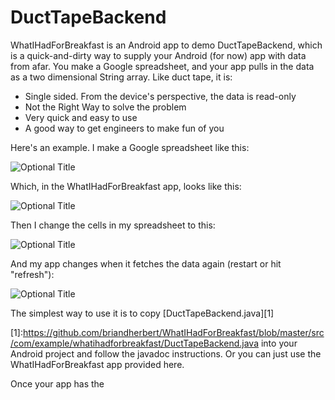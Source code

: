 DuctTapeBackend
=========

WhatIHadForBreakfast is an Android app to demo DuctTapeBackend, which is a quick-and-dirty way to supply your Android (for now) app with data from afar. You make a Google spreadsheet, and your app pulls in the data as a two dimensional String array.  Like duct tape, it is:

  - Single sided. From the device's perspective, the data is read-only
  - Not the Right Way to solve the problem
  - Very quick and easy to use
  - A good way to get engineers to make fun of you

Here's an example. I make a Google spreadsheet like this:

![](/../photos/photos/fattyDoc.png?raw=true "Optional Title")

Which, in the WhatIHadForBreakfast app, looks like this:

![](/../photos/photos/fattyScreen.png?raw=true "Optional Title")

Then I change the cells in my spreadsheet to this:

![](/../photos/photos/spreadsheetCharms.png?raw=true "Optional Title")

And my app changes when it fetches the data again (restart or hit "refresh"):

![](/../photos/photos/charmsScreen.png?raw=true "Optional Title")


The simplest way to use it is to copy
[DuctTapeBackend.java][1]


[1]:https://github.com/briandherbert/WhatIHadForBreakfast/blob/master/src/com/example/whatihadforbreakfast/DuctTapeBackend.java into your Android project and follow the javadoc instructions. Or you can just use the WhatIHadForBreakfast app provided here.

Once your app has the 
